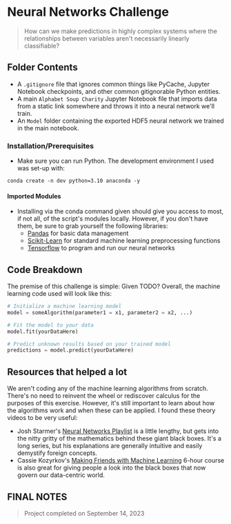 # Neural Networks Challenge
> How can we make predictions in highly complex systems where the relationships between variables aren't necessarily linearly classifiable?

## Folder Contents
- A `.gitignore` file that ignores common things like PyCache, Jupyter Notebook checkpoints, and other common gitignorable Python entities. 
- A main `Alphabet Soup Charity` Jupyter Notebook file that imports data from a static link somewhere and throws it into a neural network we'll train.
- An `Model` folder containing the exported HDF5 neural network we trained in the main notebook.

### Installation/Prerequisites
- Make sure you can run Python. The development environment I used was set-up with:
```
conda create -n dev python=3.10 anaconda -y
```

#### Imported Modules
- Installing via the conda command given should give you access to most, if not all, of the script's modules locally. However, if you don't have them, be sure to grab yourself the following libraries:
  - [Pandas](https://pandas.pydata.org/docs/getting_started/install.html) for basic data management
  - [Scikit-Learn](https://scikit-learn.org/stable/install.html) for standard machine learning preprocessing functions
  - [Tensorflow](https://www.tensorflow.org/install) to program and run our neural networks

## Code Breakdown
The premise of this challenge is simple: Given TODO? Overall, the machine learning code used will look like this:
```python
# Initialize a machine learning model
model = someAlgorithm(parameter1 = x1, parameter2 = x2, ...)

# Fit the model to your data
model.fit(yourDataHere)

# Predict unknown results based on your trained model
predictions = model.predict(yourDataHere)
```

## Resources that helped a lot
We aren't coding any of the machine learning algorithms from scratch. There's no need to reinvent the wheel or rediscover calculus for the purposes of this exercise. However, it's still important to learn about how the algorithms work and when these can be applied. I found these theory videos to be very useful:
- Josh Starmer's [Neural Networks Playlist](https://www.youtube.com/playlist?list=PLblh5JKOoLUIxGDQs4LFFD--41Vzf-ME1) is a little lengthy, but gets into the nitty gritty of the mathematics behind these giant black boxes. It's a long series, but his explanations are generally intuitive and easily demystify foreign concepts.
- Cassie Kozyrkov's [Making Friends with Machine Learning](https://www.youtube.com/watch?v=1vkb7BCMQd0) 6-hour course is also great for giving people a look into the black boxes that now govern our data-centric world.

## FINAL NOTES
> Project completed on September 14, 2023
